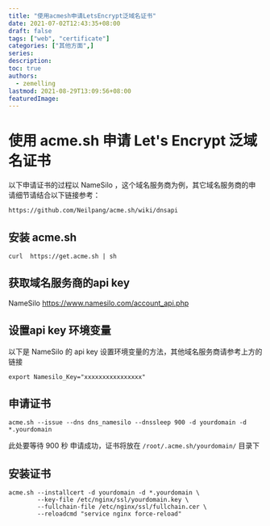 ```yaml
---
title: "使用acmesh申请LetsEncrypt泛域名证书"
date: 2021-07-02T12:43:35+08:00
draft: false
tags: ["web", "certificate"]
categories: ["其他方面",]
series:
description:
toc: true
authors:
  - zemelling
lastmod: 2021-08-29T13:09:56+08:00
featuredImage:
---
```


# 使用 acme.sh 申请 Let's Encrypt 泛域名证书

以下申请证书的过程以 NameSilo ，这个域名服务商为例，其它域名服务商的申请细节请结合以下链接参考：

    https://github.com/Neilpang/acme.sh/wiki/dnsapi

## 安装 acme.sh

    curl  https://get.acme.sh | sh

## 获取域名服务商的api key

NameSilo
    https://www.namesilo.com/account_api.php    

## 设置api key 环境变量

以下是 NameSilo 的 api key 设置环境变量的方法，其他域名服务商请参考上方的链接

    export Namesilo_Key="xxxxxxxxxxxxxxxx"

## 申请证书

    acme.sh --issue --dns dns_namesilo --dnssleep 900 -d yourdomain -d *.yourdomain

此处要等待 900 秒
申请成功，证书将放在 `/root/.acme.sh/yourdomain/` 目录下

## 安装证书

    acme.sh --installcert -d yourdomain -d *.yourdomain \
            --key-file /etc/nginx/ssl/yourdomain.key \
            --fullchain-file /etc/nginx/ssl/fullchain.cer \
            --reloadcmd "service nginx force-reload" 
